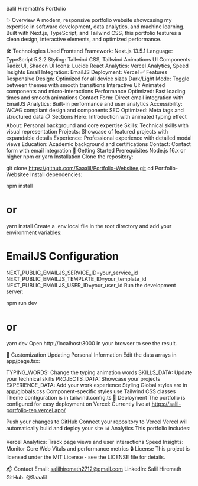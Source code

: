  Salil Hiremath's Portfolio


✨ Overview
A modern, responsive portfolio website showcasing my expertise in software development, data analytics, and machine learning. Built with Next.js, TypeScript, and Tailwind CSS, this portfolio features a clean design, interactive elements, and optimized performance.



🛠️ Technologies Used
Frontend Framework: Next.js 13.5.1
Language: TypeScript 5.2.2
Styling: Tailwind CSS, Tailwind Animations
UI Components: Radix UI, Shadcn UI
Icons: Lucide React
Analytics: Vercel Analytics, Speed Insights
Email Integration: EmailJS
Deployment: Vercel
✅ Features
Responsive Design: Optimized for all device sizes
Dark/Light Mode: Toggle between themes with smooth transitions
Interactive UI: Animated components and micro-interactions
Performance Optimized: Fast loading times and smooth animations
Contact Form: Direct email integration with EmailJS
Analytics: Built-in performance and user analytics
Accessibility: WCAG compliant design and components
SEO Optimized: Meta tags and structured data
📋 Sections
Hero: Introduction with animated typing effect
About: Personal background and core expertise
Skills: Technical skills with visual representation
Projects: Showcase of featured projects with expandable details
Experience: Professional experience with detailed modal views
Education: Academic background and certifications
Contact: Contact form with email integration
🚀 Getting Started
Prerequisites
Node.js 16.x or higher
npm or yarn
Installation
Clone the repository:

git clone https://github.com/Saaalil/Portfolio-Websitee.git
cd Portfolio-Websitee
Install dependencies:

npm install
# or
yarn install
Create a .env.local file in the root directory and add your environment variables:

# EmailJS Configuration
NEXT_PUBLIC_EMAILJS_SERVICE_ID=your_service_id
NEXT_PUBLIC_EMAILJS_TEMPLATE_ID=your_template_id
NEXT_PUBLIC_EMAILJS_USER_ID=your_user_id
Run the development server:

npm run dev
# or
yarn dev
Open http://localhost:3000 in your browser to see the result.

🔧 Customization
Updating Personal Information
Edit the data arrays in app/page.tsx:

TYPING_WORDS: Change the typing animation words
SKILLS_DATA: Update your technical skills
PROJECTS_DATA: Showcase your projects
EXPERIENCE_DATA: Add your work experience
Styling
Global styles are in app/globals.css
Component-specific styles use Tailwind CSS classes
Theme configuration is in tailwind.config.ts
📱 Deployment
The portfolio is configured for easy deployment on Vercel:
Currently live at https://salil-portfolio-ten.vercel.app/

Push your changes to GitHub
Connect your repository to Vercel
Vercel will automatically build and deploy your site
📊 Analytics
This portfolio includes:

Vercel Analytics: Track page views and user interactions
Speed Insights: Monitor Core Web Vitals and performance metrics
🔒 License
This project is licensed under the MIT License - see the LICENSE file for details.

📬 Contact
Email: salilhiremath2712@gmail.com
LinkedIn: Salil Hiremath
GitHub: @Saaalil
